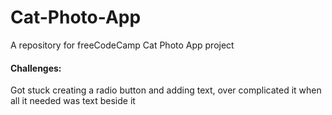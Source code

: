 # Cat-Photo-App
A repository for freeCodeCamp Cat Photo App project

#### Challenges:
Got stuck creating a radio button and adding text, over complicated it when all it needed was text beside it